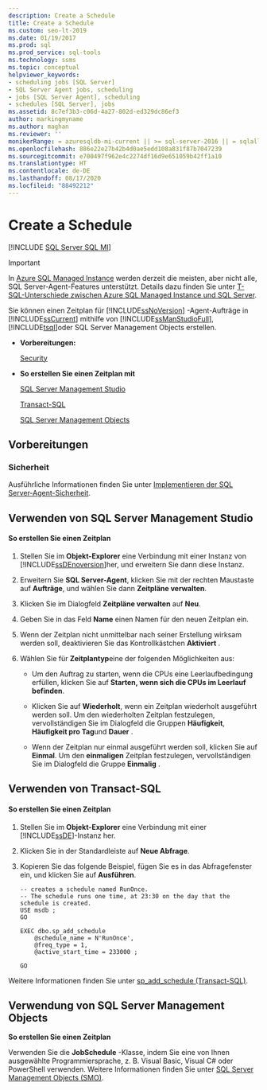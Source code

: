 ```yaml
---
description: Create a Schedule
title: Create a Schedule
ms.custom: seo-lt-2019
ms.date: 01/19/2017
ms.prod: sql
ms.prod_service: sql-tools
ms.technology: ssms
ms.topic: conceptual
helpviewer_keywords:
- scheduling jobs [SQL Server]
- SQL Server Agent jobs, scheduling
- jobs [SQL Server Agent], scheduling
- schedules [SQL Server], jobs
ms.assetid: 8c7ef3b3-c06d-4a27-802d-ed329dc86ef3
author: markingmyname
ms.author: maghan
ms.reviewer: ''
monikerRange: = azuresqldb-mi-current || >= sql-server-2016 || = sqlallproducts-allversions
ms.openlocfilehash: 886e22e27b42b4d0ae5edd108a831f87b7047239
ms.sourcegitcommit: e700497f962e4c2274df16d9e651059b42ff1a10
ms.translationtype: HT
ms.contentlocale: de-DE
ms.lasthandoff: 08/17/2020
ms.locfileid: "88492212"
---
```

# <a name="create-a-schedule"></a>Create a Schedule
[!INCLUDE [SQL Server SQL MI](../../includes/applies-to-version/sql-asdbmi.md)]

> [!IMPORTANT]  
> In [Azure SQL Managed Instance](https://docs.microsoft.com/azure/sql-database/sql-database-managed-instance) werden derzeit die meisten, aber nicht alle, SQL Server-Agent-Features unterstützt. Details dazu finden Sie unter [T-SQL-Unterschiede zwischen Azure SQL Managed Instance und SQL Server](https://docs.microsoft.com/azure/sql-database/sql-database-managed-instance-transact-sql-information#sql-server-agent).

Sie können einen Zeitplan für [!INCLUDE[ssNoVersion](../../includes/ssnoversion-md.md)] -Agent-Aufträge in [!INCLUDE[ssCurrent](../../includes/sscurrent-md.md)] mithilfe von [!INCLUDE[ssManStudioFull](../../includes/ssmanstudiofull-md.md)], [!INCLUDE[tsql](../../includes/tsql-md.md)]oder SQL Server Management Objects erstellen.  
  
-   **Vorbereitungen:**  
  
    [Security](#Security)  
  
-   **So erstellen Sie einen Zeitplan mit**  
  
    [SQL Server Management Studio](#SSMS)  
  
    [Transact-SQL](#TSQL)  
  
    [SQL Server Management Objects](#SMO)  
  
## <a name="before-you-begin"></a><a name="BeforeYouBegin"></a>Vorbereitungen  
  
### <a name="security"></a><a name="Security"></a>Sicherheit  
Ausführliche Informationen finden Sie unter [Implementieren der SQL Server-Agent-Sicherheit](../../ssms/agent/implement-sql-server-agent-security.md).  
  
## <a name="using-sql-server-management-studio"></a><a name="SSMS"></a>Verwenden von SQL Server Management Studio  
  
#### <a name="to-create-a-schedule"></a>So erstellen Sie einen Zeitplan  
  
1.  Stellen Sie im **Objekt-Explorer** eine Verbindung mit einer Instanz von [!INCLUDE[ssDEnoversion](../../includes/ssdenoversion_md.md)]her, und erweitern Sie dann diese Instanz.  
  
2.  Erweitern Sie **SQL Server-Agent**, klicken Sie mit der rechten Maustaste auf **Aufträge**, und wählen Sie dann **Zeitpläne verwalten**.  
  
3.  Klicken Sie im Dialogfeld **Zeitpläne verwalten** auf **Neu**.  
  
4.  Geben Sie in das Feld **Name** einen Namen für den neuen Zeitplan ein.  
  
5.  Wenn der Zeitplan nicht unmittelbar nach seiner Erstellung wirksam werden soll, deaktivieren Sie das Kontrollkästchen **Aktiviert** .  
  
6.  Wählen Sie für **Zeitplantyp**eine der folgenden Möglichkeiten aus:  
  
    -   Um den Auftrag zu starten, wenn die CPUs eine Leerlaufbedingung erfüllen, klicken Sie auf **Starten, wenn sich die CPUs im Leerlauf befinden**.  
  
    -   Klicken Sie auf **Wiederholt**, wenn ein Zeitplan wiederholt ausgeführt werden soll. Um den wiederholten Zeitplan festzulegen, vervollständigen Sie im Dialogfeld die Gruppen **Häufigkeit**, **Häufigkeit pro Tag**und **Dauer** .  
  
    -   Wenn der Zeitplan nur einmal ausgeführt werden soll, klicken Sie auf **Einmal**. Um den **einmaligen** Zeitplan festzulegen, vervollständigen Sie im Dialogfeld die Gruppe **Einmalig** .  
  
## <a name="using-transact-sql"></a><a name="TSQL"></a>Verwenden von Transact-SQL  
  
#### <a name="to-create-a-schedule"></a>So erstellen Sie einen Zeitplan  
  
1.  Stellen Sie im **Objekt-Explorer** eine Verbindung mit einer [!INCLUDE[ssDE](../../includes/ssde_md.md)]-Instanz her.  
  
2.  Klicken Sie in der Standardleiste auf **Neue Abfrage**.  
  
3.  Kopieren Sie das folgende Beispiel, fügen Sie es in das Abfragefenster ein, und klicken Sie auf **Ausführen**.  
  
    ```  
    -- creates a schedule named RunOnce.   
    -- The schedule runs one time, at 23:30 on the day that the schedule is created.  
    USE msdb ;  
    GO  
  
    EXEC dbo.sp_add_schedule  
        @schedule_name = N'RunOnce',  
        @freq_type = 1,  
        @active_start_time = 233000 ;  
  
    GO  
    ```  
  
Weitere Informationen finden Sie unter [sp_add_schedule (Transact-SQL)](https://msdn.microsoft.com/9060aae3-3ddd-40a5-83bb-3ea7ab1ffbd7).  
  
## <a name="using-sql-server-management-objects"></a><a name="SMO"></a>Verwendung von SQL Server Management Objects  
**So erstellen Sie einen Zeitplan**  
  
Verwenden Sie die **JobSchedule** -Klasse, indem Sie eine von Ihnen ausgewählte Programmiersprache, z. B. Visual Basic, Visual C# oder PowerShell verwenden. Weitere Informationen finden Sie unter [SQL Server Management Objects (SMO)](https://msdn.microsoft.com/library/ms162169.aspx).  
  
